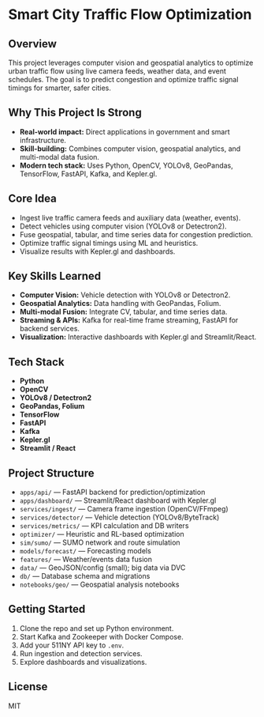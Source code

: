# Smart City Traffic Flow Optimization

## Overview
This project leverages computer vision and geospatial analytics to optimize urban traffic flow using live camera feeds, weather data, and event schedules. The goal is to predict congestion and optimize traffic signal timings for smarter, safer cities.

## Why This Project Is Strong
- **Real-world impact:** Direct applications in government and smart infrastructure.
- **Skill-building:** Combines computer vision, geospatial analytics, and multi-modal data fusion.
- **Modern tech stack:** Uses Python, OpenCV, YOLOv8, GeoPandas, TensorFlow, FastAPI, Kafka, and Kepler.gl.

## Core Idea
- Ingest live traffic camera feeds and auxiliary data (weather, events).
- Detect vehicles using computer vision (YOLOv8 or Detectron2).
- Fuse geospatial, tabular, and time series data for congestion prediction.
- Optimize traffic signal timings using ML and heuristics.
- Visualize results with Kepler.gl and dashboards.

## Key Skills Learned
- **Computer Vision:** Vehicle detection with YOLOv8 or Detectron2.
- **Geospatial Analytics:** Data handling with GeoPandas, Folium.
- **Multi-modal Fusion:** Integrate CV, tabular, and time series data.
- **Streaming & APIs:** Kafka for real-time frame streaming, FastAPI for backend services.
- **Visualization:** Interactive dashboards with Kepler.gl and Streamlit/React.

## Tech Stack
- **Python**
- **OpenCV**
- **YOLOv8 / Detectron2**
- **GeoPandas, Folium**
- **TensorFlow**
- **FastAPI**
- **Kafka**
- **Kepler.gl**
- **Streamlit / React**

## Project Structure
- `apps/api/` — FastAPI backend for prediction/optimization
- `apps/dashboard/` — Streamlit/React dashboard with Kepler.gl
- `services/ingest/` — Camera frame ingestion (OpenCV/FFmpeg)
- `services/detector/` — Vehicle detection (YOLOv8/ByteTrack)
- `services/metrics/` — KPI calculation and DB writers
- `optimizer/` — Heuristic and RL-based optimization
- `sim/sumo/` — SUMO network and route simulation
- `models/forecast/` — Forecasting models
- `features/` — Weather/events data fusion
- `data/` — GeoJSON/config (small); big data via DVC
- `db/` — Database schema and migrations
- `notebooks/geo/` — Geospatial analysis notebooks

## Getting Started
1. Clone the repo and set up Python environment.
2. Start Kafka and Zookeeper with Docker Compose.
3. Add your 511NY API key to `.env`.
4. Run ingestion and detection services.
5. Explore dashboards and visualizations.

## License
MIT
